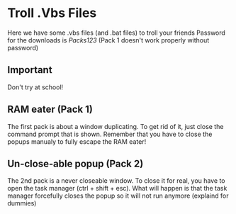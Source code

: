 # Troll .Vbs Files

Here we have some .vbs files (and .bat files) to troll your friends
Password for the downloads is *Packs123* (Pack 1 doesn't work properly without password)

## Important
Don't try at school!

## RAM eater (Pack 1)
 The first pack is about a window duplicating. To get rid of it, just close the command prompt that is shown. Remember that you have to close the popups manualy to fully
 escape the RAM eater!
 
 ## Un-close-able popup (Pack 2)
 The 2nd pack is a never closeable window. To close it for real, you have to open the task manager (ctrl + shift + esc). What will happen is that the task manager
 forcefully closes the popup so it will not run anymore (explaind for dummies)
 
